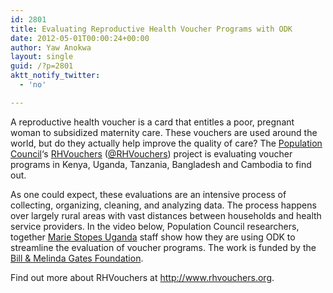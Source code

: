 ```yaml
---
id: 2801
title: Evaluating Reproductive Health Voucher Programs with ODK
date: 2012-05-01T00:00:24+00:00
author: Yaw Anokwa
layout: single
guid: /?p=2801
aktt_notify_twitter:
  - 'no'

---
```

A reproductive health voucher is a card that entitles a poor, pregnant woman to subsidized maternity care. These vouchers are used around the world, but do they actually help improve the quality of care? The [Population Council](http://www.popcouncil.org/)‘s [RHVouchers](http://www.rhvouchers.org/) ([@RHVouchers](https://twitter.com/#!/rhvouchers)) project is evaluating voucher programs in Kenya, Uganda, Tanzania, Bangladesh and Cambodia to find out.

As one could expect, these evaluations are an intensive process of collecting, organizing, cleaning, and analyzing data. The process happens over largely rural areas with vast distances between households and health service providers. In the video below, Population Council researchers, together [Marie Stopes Uganda](http://www.mariestopes.org/Where_we_work/Countries/Uganda.aspx) staff show how they are using ODK to streamline the evaluation of voucher programs. The work is funded by the [Bill & Melinda Gates Foundation](http://www.gatesfoundation.org).



Find out more about RHVouchers at <http://www.rhvouchers.org>.
